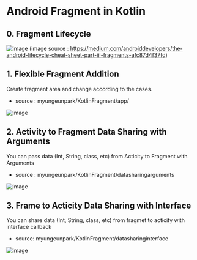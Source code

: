 # Android Fragment in Kotlin

## 0. Fragment Lifecycle
![image](https://user-images.githubusercontent.com/53125879/73795926-ae01af80-4760-11ea-9142-c585f37f1c38.png)
 (image source : https://medium.com/androiddevelopers/the-android-lifecycle-cheat-sheet-part-iii-fragments-afc87d4f37fd)

## 1. Flexible Fragment Addition 
Create fragment area and change according to the cases.

- source : myungeunpark/KotlinFragment/app/





![image](https://user-images.githubusercontent.com/53125879/73780046-9adfe700-4742-11ea-822e-5a75e85d1a76.png)


## 2. Activity to Fragment Data Sharing with Arguments 
You can pass data (Int, String, class, etc) from Acticity to Fragment with Arguments

- source : myungeunpark/KotlinFragment/datasharingarguments

![image](https://user-images.githubusercontent.com/53125879/73822398-dca47800-47aa-11ea-929f-94dedbf0493c.png)


## 3. Frame to Acticity Data Sharing with Interface
You can share data (Int, String, class, etc) from fragmet to acticity with interface callback

- source: myungeunpark/KotlinFragment/datasharinginterface

![image](https://user-images.githubusercontent.com/53125879/73822665-74a26180-47ab-11ea-9843-5a29cf630b98.png)
